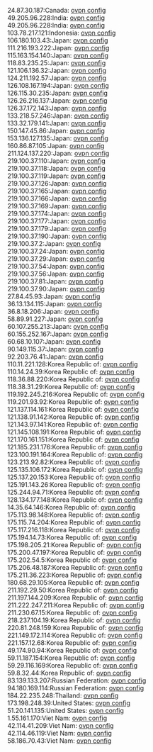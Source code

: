 24.87.30.187:Canada: [ovpn config](vpn/24_87_30_187.ovpn)  
49.205.96.228:India: [ovpn config](vpn/49_205_96_228.ovpn)  
49.205.96.228:India: [ovpn config](vpn/49_205_96_228.ovpn)  
103.78.217.121:Indonesia: [ovpn config](vpn/103_78_217_121.ovpn)  
106.180.103.43:Japan: [ovpn config](vpn/106_180_103_43.ovpn)  
111.216.193.222:Japan: [ovpn config](vpn/111_216_193_222.ovpn)  
115.163.154.140:Japan: [ovpn config](vpn/115_163_154_140.ovpn)  
118.83.235.25:Japan: [ovpn config](vpn/118_83_235_25.ovpn)  
121.106.136.32:Japan: [ovpn config](vpn/121_106_136_32.ovpn)  
124.211.192.57:Japan: [ovpn config](vpn/124_211_192_57.ovpn)  
126.108.167.194:Japan: [ovpn config](vpn/126_108_167_194.ovpn)  
126.115.30.235:Japan: [ovpn config](vpn/126_115_30_235.ovpn)  
126.26.216.137:Japan: [ovpn config](vpn/126_26_216_137.ovpn)  
126.37.172.143:Japan: [ovpn config](vpn/126_37_172_143.ovpn)  
133.218.57.246:Japan: [ovpn config](vpn/133_218_57_246.ovpn)  
133.32.179.141:Japan: [ovpn config](vpn/133_32_179_141.ovpn)  
150.147.45.86:Japan: [ovpn config](vpn/150_147_45_86.ovpn)  
153.136.127.135:Japan: [ovpn config](vpn/153_136_127_135.ovpn)  
160.86.87.105:Japan: [ovpn config](vpn/160_86_87_105.ovpn)  
211.124.137.220:Japan: [ovpn config](vpn/211_124_137_220.ovpn)  
219.100.37.110:Japan: [ovpn config](vpn/219_100_37_110.ovpn)  
219.100.37.118:Japan: [ovpn config](vpn/219_100_37_118.ovpn)  
219.100.37.119:Japan: [ovpn config](vpn/219_100_37_119.ovpn)  
219.100.37.126:Japan: [ovpn config](vpn/219_100_37_126.ovpn)  
219.100.37.165:Japan: [ovpn config](vpn/219_100_37_165.ovpn)  
219.100.37.166:Japan: [ovpn config](vpn/219_100_37_166.ovpn)  
219.100.37.169:Japan: [ovpn config](vpn/219_100_37_169.ovpn)  
219.100.37.174:Japan: [ovpn config](vpn/219_100_37_174.ovpn)  
219.100.37.177:Japan: [ovpn config](vpn/219_100_37_177.ovpn)  
219.100.37.179:Japan: [ovpn config](vpn/219_100_37_179.ovpn)  
219.100.37.190:Japan: [ovpn config](vpn/219_100_37_190.ovpn)  
219.100.37.2:Japan: [ovpn config](vpn/219_100_37_2.ovpn)  
219.100.37.24:Japan: [ovpn config](vpn/219_100_37_24.ovpn)  
219.100.37.29:Japan: [ovpn config](vpn/219_100_37_29.ovpn)  
219.100.37.54:Japan: [ovpn config](vpn/219_100_37_54.ovpn)  
219.100.37.56:Japan: [ovpn config](vpn/219_100_37_56.ovpn)  
219.100.37.81:Japan: [ovpn config](vpn/219_100_37_81.ovpn)  
219.100.37.90:Japan: [ovpn config](vpn/219_100_37_90.ovpn)  
27.84.45.93:Japan: [ovpn config](vpn/27_84_45_93.ovpn)  
36.13.134.115:Japan: [ovpn config](vpn/36_13_134_115.ovpn)  
36.8.18.206:Japan: [ovpn config](vpn/36_8_18_206.ovpn)  
58.89.91.227:Japan: [ovpn config](vpn/58_89_91_227.ovpn)  
60.107.255.213:Japan: [ovpn config](vpn/60_107_255_213.ovpn)  
60.155.252.167:Japan: [ovpn config](vpn/60_155_252_167.ovpn)  
60.68.10.107:Japan: [ovpn config](vpn/60_68_10_107.ovpn)  
90.149.115.37:Japan: [ovpn config](vpn/90_149_115_37.ovpn)  
92.203.76.41:Japan: [ovpn config](vpn/92_203_76_41.ovpn)  
110.11.221.128:Korea Republic of: [ovpn config](vpn/110_11_221_128.ovpn)  
110.14.24.39:Korea Republic of: [ovpn config](vpn/110_14_24_39.ovpn)  
118.36.88.220:Korea Republic of: [ovpn config](vpn/118_36_88_220.ovpn)  
118.38.31.29:Korea Republic of: [ovpn config](vpn/118_38_31_29.ovpn)  
119.192.245.216:Korea Republic of: [ovpn config](vpn/119_192_245_216.ovpn)  
119.201.93.92:Korea Republic of: [ovpn config](vpn/119_201_93_92.ovpn)  
121.137.114.161:Korea Republic of: [ovpn config](vpn/121_137_114_161.ovpn)  
121.138.91.142:Korea Republic of: [ovpn config](vpn/121_138_91_142.ovpn)  
121.143.97.141:Korea Republic of: [ovpn config](vpn/121_143_97_141.ovpn)  
121.145.108.191:Korea Republic of: [ovpn config](vpn/121_145_108_191.ovpn)  
121.170.161.151:Korea Republic of: [ovpn config](vpn/121_170_161_151.ovpn)  
121.185.231.176:Korea Republic of: [ovpn config](vpn/121_185_231_176.ovpn)  
123.100.191.164:Korea Republic of: [ovpn config](vpn/123_100_191_164.ovpn)  
123.213.92.82:Korea Republic of: [ovpn config](vpn/123_213_92_82.ovpn)  
125.135.106.172:Korea Republic of: [ovpn config](vpn/125_135_106_172.ovpn)  
125.137.20.153:Korea Republic of: [ovpn config](vpn/125_137_20_153.ovpn)  
125.191.143.26:Korea Republic of: [ovpn config](vpn/125_191_143_26.ovpn)  
125.244.94.71:Korea Republic of: [ovpn config](vpn/125_244_94_71.ovpn)  
128.134.177.148:Korea Republic of: [ovpn config](vpn/128_134_177_148.ovpn)  
14.35.64.146:Korea Republic of: [ovpn config](vpn/14_35_64_146.ovpn)  
175.113.98.148:Korea Republic of: [ovpn config](vpn/175_113_98_148.ovpn)  
175.115.74.204:Korea Republic of: [ovpn config](vpn/175_115_74_204.ovpn)  
175.117.216.118:Korea Republic of: [ovpn config](vpn/175_117_216_118.ovpn)  
175.194.14.73:Korea Republic of: [ovpn config](vpn/175_194_14_73.ovpn)  
175.198.205.21:Korea Republic of: [ovpn config](vpn/175_198_205_21.ovpn)  
175.200.47.197:Korea Republic of: [ovpn config](vpn/175_200_47_197.ovpn)  
175.202.54.5:Korea Republic of: [ovpn config](vpn/175_202_54_5.ovpn)  
175.206.48.187:Korea Republic of: [ovpn config](vpn/175_206_48_187.ovpn)  
175.211.36.223:Korea Republic of: [ovpn config](vpn/175_211_36_223.ovpn)  
180.68.29.105:Korea Republic of: [ovpn config](vpn/180_68_29_105.ovpn)  
211.192.29.50:Korea Republic of: [ovpn config](vpn/211_192_29_50.ovpn)  
211.197.144.209:Korea Republic of: [ovpn config](vpn/211_197_144_209.ovpn)  
211.222.247.211:Korea Republic of: [ovpn config](vpn/211_222_247_211.ovpn)  
211.230.67.15:Korea Republic of: [ovpn config](vpn/211_230_67_15.ovpn)  
218.237.104.19:Korea Republic of: [ovpn config](vpn/218_237_104_19.ovpn)  
220.81.248.159:Korea Republic of: [ovpn config](vpn/220_81_248_159.ovpn)  
221.149.172.114:Korea Republic of: [ovpn config](vpn/221_149_172_114.ovpn)  
221.157.12.68:Korea Republic of: [ovpn config](vpn/221_157_12_68.ovpn)  
49.174.90.94:Korea Republic of: [ovpn config](vpn/49_174_90_94.ovpn)  
59.11.187.154:Korea Republic of: [ovpn config](vpn/59_11_187_154.ovpn)  
59.29.116.169:Korea Republic of: [ovpn config](vpn/59_29_116_169.ovpn)  
59.8.32.44:Korea Republic of: [ovpn config](vpn/59_8_32_44.ovpn)  
83.139.133.207:Russian Federation: [ovpn config](vpn/83_139_133_207.ovpn)  
94.180.169.114:Russian Federation: [ovpn config](vpn/94_180_169_114.ovpn)  
184.22.235.248:Thailand: [ovpn config](vpn/184_22_235_248.ovpn)  
173.198.248.39:United States: [ovpn config](vpn/173_198_248_39.ovpn)  
51.20.141.135:United States: [ovpn config](vpn/51_20_141_135.ovpn)  
1.55.161.170:Viet Nam: [ovpn config](vpn/1_55_161_170.ovpn)  
42.114.41.209:Viet Nam: [ovpn config](vpn/42_114_41_209.ovpn)  
42.114.46.119:Viet Nam: [ovpn config](vpn/42_114_46_119.ovpn)  
58.186.70.43:Viet Nam: [ovpn config](vpn/58_186_70_43.ovpn)  
